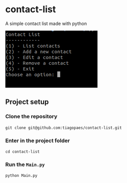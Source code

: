 # contact-list
A simple contact list made with python

![](https://github.com/tiagopaes/contact-list/blob/master/Screenshot%20from%202019-09-24%2018-04-30.png)

## Project setup
### Clone the repository
```
git clone git@github.com:tiagopaes/contact-list.git
```

### Enter in the project folder
```
cd contact-list
```

### Run the `Main.py`
```
python Main.py
```
